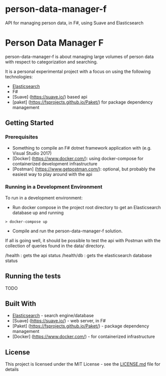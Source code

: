 # person-data-manager-f
API for managing person data, in F#, using Suave and Elasticsearch


# Person Data Manager F

person-data-manager-f is about managing large volumes of person data with respect to categorization and searching.

It is a personal experimental project with a focus on using the following technologies:
* [Elasticsearch](https://www.elastic.co/)
* F#
* [Suave] (https://suave.io/) based api
* [paket] (https://fsprojects.github.io/Paket/) for package dependency management

## Getting Started

### Prerequisites

* Something to compile an F# dotnet framework application with (e.g. Visual Studio 2017)
* [Docker] (https://www.docker.com/): using docker-compose for containerized development infrastructure
* [Postman] (https://www.getpostman.com/): optional, but probably the easiest way to play around with the api

### Running in a Development Environment

To run in a development environment:

* Run docker compose in the project root directory to get an Elasticsearch database up and running

```
> docker-compose up
```

* Compile and run the person-data-manager-f solution.

If all is going well, it should be possible to test the api with Postman with the collection of queries found in the data/ directory.

/health : gets the api status
/health/db : gets the elasticsearch database status


## Running the tests

TODO

## Built With

* [Elasticsearch](https://www.elastic.co/) - search engine/database
* [Suave] (https://suave.io/) - web server, in F#
* [Paket] (https://fsprojects.github.io/Paket/) - package dependency management
* [Docker] (https://www.docker.com/) - for containerized infrastructure

## License

This project is licensed under the MIT License - see the [LICENSE.md](LICENSE.md) file for details

